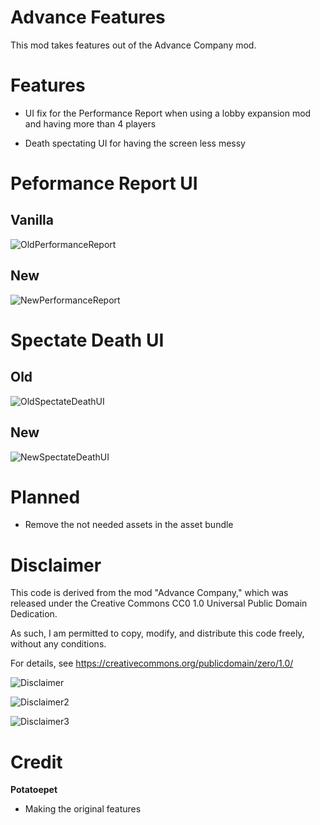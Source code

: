 # Advance Features

This mod takes features out of the Advance Company mod.

# Features

- UI fix for the Performance Report when using a lobby expansion mod and having more than 4 players

- Death spectating UI for having the screen less messy

# Peformance Report UI

## Vanilla
![OldPerformanceReport](https://i.imgur.com/Wfwbsda.png)

## New
![NewPerformanceReport](https://i.imgur.com/ezyXwV3.png)

# Spectate Death UI

## Old
![OldSpectateDeathUI](https://i.imgur.com/aJsIkwE.png)

## New
![NewSpectateDeathUI](https://i.imgur.com/Afl3s4Z.png)

# Planned

- Remove the not needed assets in the asset bundle

# Disclaimer

This code is derived from the mod "Advance Company," which was released under the Creative Commons CC0 1.0 Universal Public Domain Dedication.

As such, I am permitted to copy, modify, and distribute this code freely, without any conditions.

For details, see https://creativecommons.org/publicdomain/zero/1.0/

![Disclaimer](https://i.imgur.com/OpCjUvw.png)

![Disclaimer2](https://i.imgur.com/xSTcApJ.png)

![Disclaimer3](https://i.imgur.com/hzZLCGc.png)

# Credit

**Potatoepet**

- Making the original features